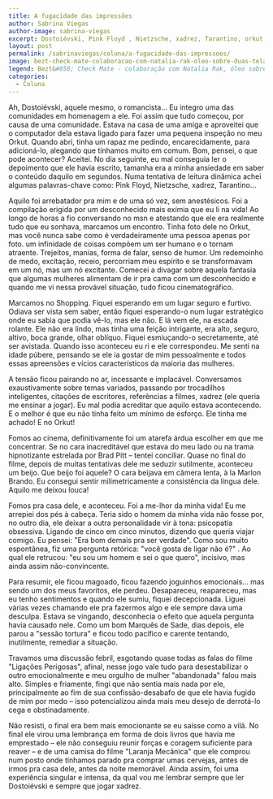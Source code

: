 ```yaml
---
title: A fugacidade das impressões
author: Sabrina Viegas
author-image: sabrina-viegas
excerpt: Dostoiévski, Pink Floyd , Nietzsche, xadrez, Tarantino, orkut, "Ligações Perigosas", como desestabilizar o adversário, excitante, Brad Pitt, marquês de sade, sessão tortura, alma gêmea, amor, sacanagem, jogos emocionais.
layout: post
permalink: /sabrinaviegas/coluna/a-fugacidade-das-impressoes/
image: bezt-check-mate-colaboracao-com-natalia-rak-oleo-sobre-duas-telas-120x80-120x80cm-de-2012-pintura-de-etam-cru.jpg
legend: Bezt&#058; Check Mate - colaboração com Natalia Rak, óleo sobre duas telas, 120x80 + 120x80cm de 2012 (Pintura de Etam Cru)
categories:
  - Coluna
---
```

Ah, Dostoiévski, aquele mesmo, o romancista… Eu integro uma das comunidades em homenagem a ele. Foi assim que tudo começou, por causa de uma comunidade. Estava na casa de uma amiga e aproveitei que o computador dela estava ligado para fazer uma pequena inspeção no meu Orkut. Quando abri, tinha um rapaz me pedindo, encarecidamente, para adicioná-lo, alegando que tínhamos muito em comum. Bom, pensei, o que pode acontecer? Aceitei. No dia seguinte, eu mal conseguia ler o depoimento que ele havia escrito, tamanha era a minha ansiedade em saber o conteúdo daquilo em segundos. Numa tentativa de leitura dinâmica achei algumas palavras-chave como: Pink Floyd, Nietzsche, xadrez, Tarantino…

Aquilo foi arrebatador pra mim e de uma só vez, sem anestésicos. Foi a compilação erigida por um desconhecido mais exímia que eu li na vida! Ao longo de horas a fio conversando no msn e atestando que ele era realmente tudo que eu sonhava, marcamos um encontro. Tinha foto dele no Orkut, mas você nunca sabe como é verdadeiramente uma pessoa apenas por foto. um infinidade de coisas compõem um ser humano e o tornam atraente. Trejeitos, manias, forma de falar, senso de humor. Um redemoinho de medo, excitação, receio, percorriam meu espírito e se transformavam em um nó, mas um nó excitante. Comecei a divagar sobre aquela fantasia que algumas mulheres alimentam de ir pra cama com um desconhecido e quando me vi nessa provável situação, tudo ficou cinematográfico.

Marcamos no Shopping. Fiquei esperando em um lugar seguro e furtivo. Odiava ser vista sem saber, então fiquei esperando-o num lugar estratégico onde eu sabia que podia vê-lo, mas ele não. E lá vem ele, na escada rolante. Ele não era lindo, mas tinha uma feição intrigante, era alto, seguro, altivo, boca grande, olhar oblíquo. Fiquei esmiuçando-o secretamente, até ser avistada. Quando isso aconteceu eu ri e ele correspondeu. Me senti na idade púbere, pensando se ele ia gostar de mim pessoalmente e todos essas apreensões e vícios característicos da maioria das mulheres.

A tensão ficou pairando no ar, incessante e implacável. Conversamos exaustivamente sobre temas variados, passando por trocadilhos inteligentes, citações de escritores, referências a filmes, xadrez (ele queria me ensinar a jogar). Eu mal podia acreditar que aquilo estava acontecendo. E o melhor é que eu não tinha feito um mínimo de esforço. Ele tinha me achado! E no Orkut!

Fomos ao cinema, definitivamente foi um atarefa árdua escolher em que me concentrar. Se no cara inacreditável que estava do meu lado ou na trama hipnotizante estrelada por Brad Pitt &#8211; tentei conciliar. Quase no final do filme, depois de muitas tentativas dele me seduzir sutilmente, aconteceu um beijo. Que beijo foi aquele? O cara beijava em câmera lenta, à la Marlon Brando. Eu consegui sentir milimetricamente a consistência da língua dele. Aquilo me deixou louca!

Fomos pra casa dele, e aconteceu. Foi a me-lhor da minha vida! Eu me arrepiei dos pés à cabeça. Teria sido o homem da minha vida não fosse por, no outro dia, ele deixar a outra personalidade vir à tona: psicopatia obsessiva. Ligando de cinco em cinco minutos, dizendo que queria viajar comigo. Eu pensei: "Era bom demais pra ser verdade". Como sou muito espontânea, fiz uma pergunta retórica: "você gosta de ligar não é?" . Ao qual ele retrucou: "eu sou um homem e sei o que quero", incisivo, mas ainda assim não-convincente.

Para resumir, ele ficou magoado, ficou fazendo joguinhos emocionais&#8230; mas sendo um dos meus favoritos, ele perdeu. Desapareceu, reapareceu, mas eu tenho sentimentos e quando ele sumiu, fiquei decepcionada. Liguei várias vezes chamando ele pra fazermos algo e ele sempre dava uma desculpa. Estava se vingando, desconhecia o efeito que aquela pergunta havia causado nele. Como um bom Marquês de Sade, dias depois, ele parou a "sessão tortura" e ficou todo pacífico e carente tentando, inutilmente, remediar a situação.

Travamos uma discussão febril, esgotando quase todas as falas do filme "Ligações Perigosas", afinal, nesse jogo vale tudo para desestabilizar o outro emocionalmente e meu orgulho de mulher "abandonada" falou mais alto. Simples e friamente, fingi que não sentia mais nada por ele, principalmente ao fim de sua confissão-desabafo de que ele havia fugido de mim por medo &#8211; isso potencializou ainda mais meu desejo de derrotá-lo cega e obstinadamente. 

Não resisti, o final era bem mais emocionante se eu saísse como a vilã. No final ele virou uma lembrança em forma de dois livros que havia me emprestado – ele não conseguiu reunir forças e coragem suficiente para reaver – e de uma camisa do filme "Laranja Mecânica" que ele comprou num posto onde tínhamos parado pra comprar umas cervejas, antes de irmos pra casa dele, antes da noite memorável. Ainda assim, foi uma experiência singular e intensa, da qual vou me lembrar sempre que ler Dostoiévski e sempre que jogar xadrez.